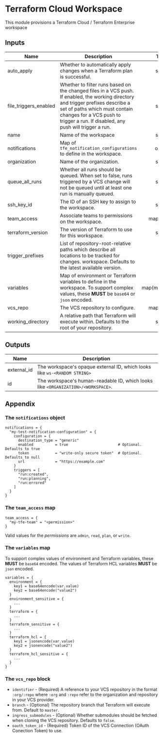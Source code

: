 # Terraform Cloud Workspace

This module provisions a Terraform Cloud / Terraform Enterprise workspace

<!-- BEGINNING OF PRE-COMMIT-TERRAFORM DOCS HOOK -->
## Inputs

| Name | Description | Type | Default | Required |
|------|-------------|:----:|:-----:|:-----:|
| auto\_apply | Whether to automatically apply changes when a Terraform plan is successful. | string | `"false"` | no |
| file\_triggers\_enabled | Whether to filter runs based on the changed files in a VCS push. If enabled, the working directory and trigger prefixes describe a set of paths which must contain changes for a VCS push to trigger a run. If disabled, any push will trigger a run. | string | `"true"` | no |
| name | Name of the workspace | string | n/a | yes |
| notifications | Map of `tfe_notification_configurations` to define in the workspace. | object | `{}` | no |
| organization | Name of the organization. | string | n/a | yes |
| queue\_all\_runs | Whether all runs should be queued. When set to false, runs triggered by a VCS change will not be queued until at least one run is manually queued. | string | `"true"` | no |
| ssh\_key\_id | The ID of an SSH key to assign to the workspace. | string | `"null"` | no |
| team\_access | Associate teams to permissions on the workspace. | map(string) | `{}` | no |
| terraform\_version | The version of Terraform to use for this workspace. | string | `"null"` | no |
| trigger\_prefixes | List of repository-root-relative paths which describe all locations to be tracked for changes. workspace. Defaults to the latest available version. | list | `"null"` | no |
| variables | Map of environment or Terraform variables to define in the workspace. To support complex values, these __MUST__ be `base64` or `json` encoded. | map(map(string)) | `{}` | no |
| vcs\_repo | The VCS repository to configure. | map(string) | `{}` | no |
| working\_directory | A relative path that Terraform will execute within. Defaults to the root of your repository. | string | `"null"` | no |

## Outputs

| Name | Description |
|------|-------------|
| external\_id | The workspace's opaque external ID, which looks like `ws-<RANDOM STRING>` |
| id | The workspace's human-readable ID, which looks like `<ORGANIZATION>/<WORKSPACE>`. |

<!-- END OF PRE-COMMIT-TERRAFORM DOCS HOOK -->

## Appendix

### The `notifications` object

```hcl
notifications = {
  "my-test-notification-configuration" = {
    configuration = {
      destination_type = "generic"
      enabled          = true                       # Optional. Defaults to true
      token            = "write-only secure token"  # Optional. Defaults to null
      url              = "https://example.com"
    }
    triggers = [
      "run:created",
      "run:planning",
      "run:errored"
    ]
  }
}
```

### The `team_access` map

```hcl
team_access = {
  "my-tfe-team" = "<permission>"
}
```

Valid values for the _permissions_ are `admin`, `read`, `plan`, or `write`.

### The `variables` map

To support complex values of environment and Terraform variables, these __MUST__ be `base64` encoded.
The values of Terraform HCL variables __MUST__ be `json` encoded.

```hcl
variables = {
  environment = {
    key1 = base64encode(var.value)
    key2 = base64encode("value2")
  }
  environment_sensitive = {
    ...
  }
  terraform = {
    ...
  }
  terraform_sensitive = {
    ...
  }
  terraform_hcl = {
    key1 = jsonencode(var.value)
    key2 = jsonencode("value2")
  }
  terraform_hcl_sensitive = {
    ...
  }
}
```

### The `vcs_repo` block

* `identifier` - (Required) A reference to your VCS repository in the format `:org/:repo` where `:org` and `:repo` refer to the organization and repository in your VCS provider.
* `branch` - (Optional) The repository branch that Terraform will execute from. Default to `master`.
* `ingress_submodules` - (Optional) Whether submodules should be fetched when cloning the VCS repository. Defaults to `false`.
* `oauth_token_id` - (Required) Token ID of the VCS Connection (OAuth Conection Token) to use.
